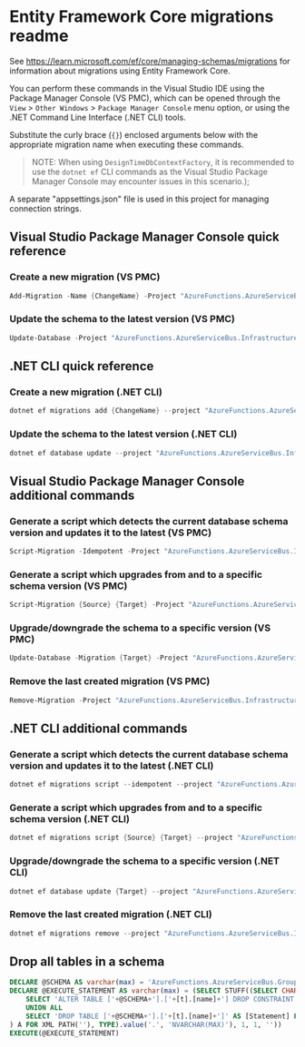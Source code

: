 # Entity Framework Core migrations readme

See <https://learn.microsoft.com/ef/core/managing-schemas/migrations> for information about migrations
using Entity Framework Core.

You can perform these commands in the Visual Studio IDE using the Package Manager Console (VS PMC), which can
be opened through the `View` > `Other Windows` > `Package Manager Console` menu option, or using the .NET
Command Line Interface (.NET CLI) tools.

Substitute the curly brace (`{}`) enclosed arguments below with the appropriate migration name when
executing these commands.

> NOTE: When using `DesignTimeDbContextFactory`, it is recommended to use the `dotnet ef` CLI
> commands as the Visual Studio Package Manager Console may encounter issues in this scenario.);

A separate "appsettings.json" file is used in this project for managing connection strings.

## Visual Studio Package Manager Console quick reference

### Create a new migration (VS PMC)

```powershell
Add-Migration -Name {ChangeName} -Project "AzureFunctions.AzureServiceBus.Infrastructure" -Context "ApplicationDbContext"  -- {ConnectionStringName}
```

### Update the schema to the latest version (VS PMC)

```powershell
Update-Database -Project "AzureFunctions.AzureServiceBus.Infrastructure" -Context "ApplicationDbContext"  -- {ConnectionStringName}
```

## .NET CLI quick reference

### Create a new migration (.NET CLI)

```powershell
dotnet ef migrations add {ChangeName} --project "AzureFunctions.AzureServiceBus.Infrastructure" --context "ApplicationDbContext" -- {ConnectionStringName}
```

### Update the schema to the latest version (.NET CLI)

```powershell
dotnet ef database update --project "AzureFunctions.AzureServiceBus.Infrastructure" --context "ApplicationDbContext" -- {ConnectionStringName}
```

## Visual Studio Package Manager Console additional commands

### Generate a script which detects the current database schema version and updates it to the latest (VS PMC)

```powershell
Script-Migration -Idempotent -Project "AzureFunctions.AzureServiceBus.Infrastructure" -Context "ApplicationDbContext"  -- {ConnectionStringName}
```

### Generate a script which upgrades from and to a specific schema version (VS PMC)

```powershell
Script-Migration {Source} {Target} -Project "AzureFunctions.AzureServiceBus.Infrastructure" -Context "ApplicationDbContext"  -- {ConnectionStringName}
```

### Upgrade/downgrade the schema to a specific version (VS PMC)

```powershell
Update-Database -Migration {Target} -Project "AzureFunctions.AzureServiceBus.Infrastructure" -Context "ApplicationDbContext"  -- {ConnectionStringName}
```

### Remove the last created migration (VS PMC)

```powershell
Remove-Migration -Project "AzureFunctions.AzureServiceBus.Infrastructure" -Context "ApplicationDbContext"  -- {ConnectionStringName}
```

## .NET CLI additional commands

### Generate a script which detects the current database schema version and updates it to the latest (.NET CLI)

```powershell
dotnet ef migrations script --idempotent --project "AzureFunctions.AzureServiceBus.Infrastructure" --context "ApplicationDbContext" -- {ConnectionStringName}
```

### Generate a script which upgrades from and to a specific schema version (.NET CLI)

```powershell
dotnet ef migrations script {Source} {Target} --project "AzureFunctions.AzureServiceBus.Infrastructure" --context "ApplicationDbContext" -- {ConnectionStringName}
```

### Upgrade/downgrade the schema to a specific version (.NET CLI)

```powershell
dotnet ef database update {Target} --project "AzureFunctions.AzureServiceBus.Infrastructure" --context "ApplicationDbContext" -- {ConnectionStringName}
```

### Remove the last created migration (.NET CLI)

```powershell
dotnet ef migrations remove --project "AzureFunctions.AzureServiceBus.Infrastructure" --context "ApplicationDbContext" -- {ConnectionStringName}
```

## Drop all tables in a schema

```sql
DECLARE @SCHEMA AS varchar(max) = 'AzureFunctions.AzureServiceBus.GroupB'
DECLARE @EXECUTE_STATEMENT AS varchar(max) = (SELECT STUFF((SELECT CHAR(13) + CHAR(10) + [Statement] FROM (
    SELECT 'ALTER TABLE ['+@SCHEMA+'].['+[t].[name]+'] DROP CONSTRAINT ['+[fk].[name]+']' AS [Statement] FROM [sys].[foreign_keys] AS [fk] INNER JOIN [sys].[tables] AS [t] ON [t].[object_id] = [fk].[parent_object_id] INNER JOIN [sys].[schemas] AS [s] ON [s].[schema_id] = [t].[schema_id] WHERE [s].[name] = @SCHEMA
    UNION ALL
    SELECT 'DROP TABLE ['+@SCHEMA+'].['+[t].[name]+']' AS [Statement] FROM [sys].[tables] AS [t] INNER JOIN [sys].[schemas] AS [s] ON [s].[schema_id] = [t].[schema_id] WHERE [s].[name] = @SCHEMA
) A FOR XML PATH(''), TYPE).value('.', 'NVARCHAR(MAX)'), 1, 1, ''))
EXECUTE(@EXECUTE_STATEMENT)
```
